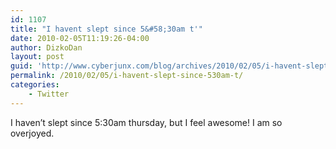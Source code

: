 ```yaml
---
id: 1107
title: "I havent slept since 5&#58;30am t'"
date: 2010-02-05T11:19:26-04:00
author: DizkoDan
layout: post
guid: 'http://www.cyberjunx.com/blog/archives/2010/02/05/i-havent-slept-since-530am-t/'
permalink: /2010/02/05/i-havent-slept-since-530am-t/
categories:
    - Twitter
---
```


I haven’t slept since 5:30am thursday, but I feel awesome! I am so overjoyed.